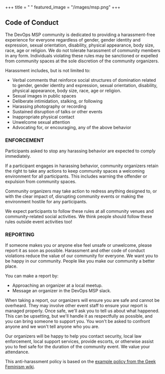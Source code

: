 +++
title = " "
featured_image = "/images/msp.png"
+++

## Code of Conduct

The DevOps MSP community is dedicated to providing a harassment-free experience for everyone regardless of gender, gender identity and expression, sexual orientation, disability, physical appearance, body size, race, age or religion. We do not tolerate harassment of community members in any form. Individuals violating these rules may be sanctioned or expelled from community spaces at the sole discretion of the community organizers.

Harassment includes, but is not limited to:

* Verbal comments that reinforce social structures of domination related to gender, gender identity and expression, sexual orientation, disability, physical appearance, body size, race, age or religion.
* Sexual images in public spaces
* Deliberate intimidation, stalking, or following
* Harassing photography or recording
* Sustained disruption of talks or other events
* Inappropriate physical contact
* Unwelcome sexual attention
* Advocating for, or encouraging, any of the above behavior

### ENFORCEMENT

Participants asked to stop any harassing behavior are expected to comply immediately.

If a participant engages in harassing behavior, community organizers retain the right to take any actions to keep community spaces a welcoming environment for all participants. This includes warning the offender or expulsion from community spaces.

Community organizers may take action to redress anything designed to, or with the clear impact of, disrupting community events or making the environment hostile for any participants.

We expect participants to follow these rules at all community venues and community-related social activities. We think people should follow these rules outside event activities too!

### REPORTING

If someone makes you or anyone else feel unsafe or unwelcome, please report it as soon as possible. Harassment and other code of conduct violations reduce the value of our community for everyone. We want you to be happy in our community. People like you make our community a better place.

You can make a report by:

* Approaching an organizer at a local meetup.
* Message an organizer in the DevOps MSP slack.

When taking a report, our organizers will ensure you are safe and cannot be overheard. They may involve other event staff to ensure your report is managed properly. Once safe, we'll ask you to tell us about what happened. This can be upsetting, but we'll handle it as respectfully as possible, and you can bring someone to support you. You won't be asked to confront anyone and we won't tell anyone who you are.

Our organizers will be happy to help you contact security, local law enforcement, local support services, provide escorts, or otherwise assist you to feel safe for the duration of the community event. We value your attendance.

This anti-harassment policy is based on the [example policy from the Geek Feminism wiki](http://geekfeminism.wikia.com/wiki/Conference_anti-harassment).
